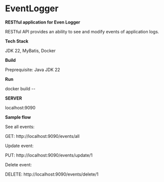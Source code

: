 # EventLogger
**RESTful application for Even Logger**

RESTful API provides an ability to see and modify events of application logs.

**Tech Stack**

JDK 22, MyBatis, Docker

**Build**

Preprequisite: Java JDK 22

**Run**

docker build --

**SERVER**

localhost:9090

**Sample flow**

See all events:

GET: http://localhost:9090/events/all

Update event:

PUT: http://localhost:9090/events/update/1

Delete event:

DELETE: http://localhost:9090/events/delete/1



